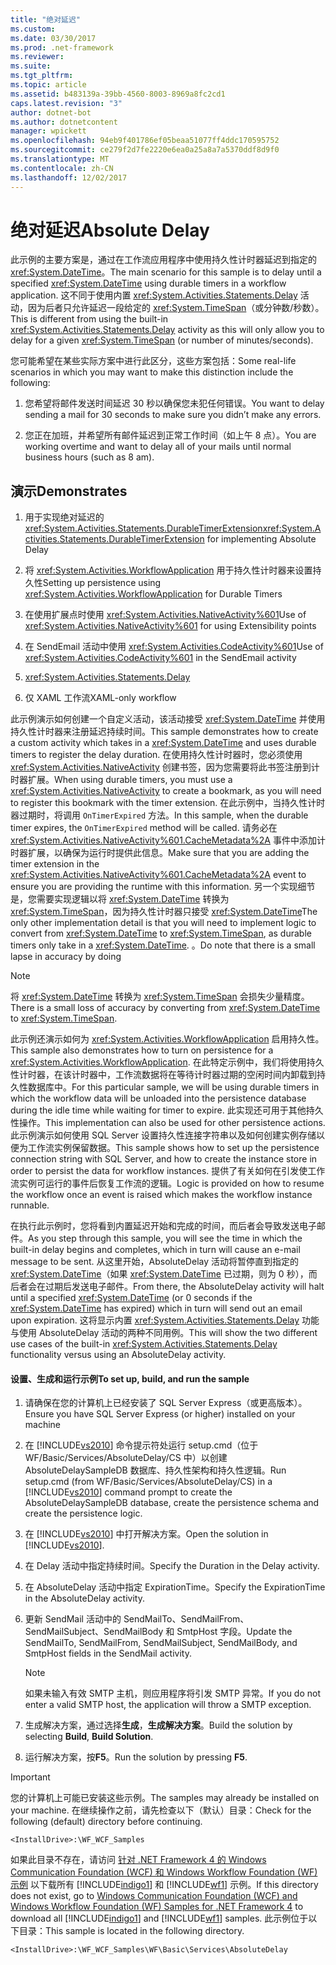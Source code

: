 ```yaml
---
title: "绝对延迟"
ms.custom: 
ms.date: 03/30/2017
ms.prod: .net-framework
ms.reviewer: 
ms.suite: 
ms.tgt_pltfrm: 
ms.topic: article
ms.assetid: b483139a-39bb-4560-8003-8969a8fc2cd1
caps.latest.revision: "3"
author: dotnet-bot
ms.author: dotnetcontent
manager: wpickett
ms.openlocfilehash: 94eb9f401786ef05beaa51077ff4ddc170595752
ms.sourcegitcommit: ce279f2d7fe2220e6ea0a25a8a7a5370ddf8d9f0
ms.translationtype: MT
ms.contentlocale: zh-CN
ms.lasthandoff: 12/02/2017
---
```

# <a name="absolute-delay"></a><span data-ttu-id="15295-102">绝对延迟</span><span class="sxs-lookup"><span data-stu-id="15295-102">Absolute Delay</span></span>
<span data-ttu-id="15295-103">此示例的主要方案是，通过在工作流应用程序中使用持久性计时器延迟到指定的 <xref:System.DateTime>。</span><span class="sxs-lookup"><span data-stu-id="15295-103">The main scenario for this sample is to delay until a specified <xref:System.DateTime> using durable timers in a workflow application.</span></span> <span data-ttu-id="15295-104">这不同于使用内置 <xref:System.Activities.Statements.Delay> 活动，因为后者只允许延迟一段给定的 <xref:System.TimeSpan>（或分钟数/秒数）。</span><span class="sxs-lookup"><span data-stu-id="15295-104">This is different from using the built-in <xref:System.Activities.Statements.Delay> activity as this will only allow you to delay for a given <xref:System.TimeSpan> (or number of minutes/seconds).</span></span>  
  
 <span data-ttu-id="15295-105">您可能希望在某些实际方案中进行此区分，这些方案包括：</span><span class="sxs-lookup"><span data-stu-id="15295-105">Some real-life scenarios in which you may want to make this distinction include the following:</span></span>  
  
1.  <span data-ttu-id="15295-106">您希望将邮件发送时间延迟 30 秒以确保您未犯任何错误。</span><span class="sxs-lookup"><span data-stu-id="15295-106">You want to delay sending a mail for 30 seconds to make sure you didn’t make any errors.</span></span>  
  
2.  <span data-ttu-id="15295-107">您正在加班，并希望所有邮件延迟到正常工作时间（如上午 8 点）。</span><span class="sxs-lookup"><span data-stu-id="15295-107">You are working overtime and want to delay all of your mails until normal business hours (such as 8 am).</span></span>  
  
## <a name="demonstrates"></a><span data-ttu-id="15295-108">演示</span><span class="sxs-lookup"><span data-stu-id="15295-108">Demonstrates</span></span>  
  
1.  <span data-ttu-id="15295-109">用于实现绝对延迟的 <xref:System.Activities.Statements.DurableTimerExtension></span><span class="sxs-lookup"><span data-stu-id="15295-109"><xref:System.Activities.Statements.DurableTimerExtension> for implementing Absolute Delay</span></span>  
  
2.  <span data-ttu-id="15295-110">将 <xref:System.Activities.WorkflowApplication> 用于持久性计时器来设置持久性</span><span class="sxs-lookup"><span data-stu-id="15295-110">Setting up persistence using <xref:System.Activities.WorkflowApplication> for Durable Timers</span></span>  
  
3.  <span data-ttu-id="15295-111">在使用扩展点时使用 <xref:System.Activities.NativeActivity%601></span><span class="sxs-lookup"><span data-stu-id="15295-111">Use of <xref:System.Activities.NativeActivity%601> for using Extensibility points</span></span>  
  
4.  <span data-ttu-id="15295-112">在 SendEmail 活动中使用 <xref:System.Activities.CodeActivity%601></span><span class="sxs-lookup"><span data-stu-id="15295-112">Use of <xref:System.Activities.CodeActivity%601> in the SendEmail activity</span></span>  
  
5.  <xref:System.Activities.Statements.Delay>  
  
6.  <span data-ttu-id="15295-113">仅 XAML 工作流</span><span class="sxs-lookup"><span data-stu-id="15295-113">XAML-only workflow</span></span>  
  
 <span data-ttu-id="15295-114">此示例演示如何创建一个自定义活动，该活动接受 <xref:System.DateTime> 并使用持久性计时器来注册延迟持续时间。</span><span class="sxs-lookup"><span data-stu-id="15295-114">This sample demonstrates how to create a custom activity which takes in a <xref:System.DateTime> and uses durable timers to register the delay duration.</span></span> <span data-ttu-id="15295-115">在使用持久性计时器时，您必须使用 <xref:System.Activities.NativeActivity> 创建书签，因为您需要将此书签注册到计时器扩展。</span><span class="sxs-lookup"><span data-stu-id="15295-115">When using durable timers, you must use a <xref:System.Activities.NativeActivity> to create a bookmark, as you will need to register this bookmark with the timer extension.</span></span> <span data-ttu-id="15295-116">在此示例中，当持久性计时器过期时，将调用 `OnTimerExpired` 方法。</span><span class="sxs-lookup"><span data-stu-id="15295-116">In this sample, when the durable timer expires, the `OnTimerExpired` method will be called.</span></span> <span data-ttu-id="15295-117">请务必在 <xref:System.Activities.NativeActivity%601.CacheMetadata%2A> 事件中添加计时器扩展，以确保为运行时提供此信息。</span><span class="sxs-lookup"><span data-stu-id="15295-117">Make sure that you are adding the timer extension in the <xref:System.Activities.NativeActivity%601.CacheMetadata%2A> event to ensure you are providing the runtime with this information.</span></span> <span data-ttu-id="15295-118">另一个实现细节是，您需要实现逻辑以将 <xref:System.DateTime> 转换为 <xref:System.TimeSpan>，因为持久性计时器只接受 <xref:System.DateTime></span><span class="sxs-lookup"><span data-stu-id="15295-118">The only other implementation detail is that you will need to implement logic to convert from <xref:System.DateTime> to <xref:System.TimeSpan>, as durable timers only take in a <xref:System.DateTime>.</span></span> <span data-ttu-id="15295-119">。</span><span class="sxs-lookup"><span data-stu-id="15295-119">Do note that there is a small lapse in accuracy by doing</span></span>  
  
> [!NOTE]
>  <span data-ttu-id="15295-120">将 <xref:System.DateTime> 转换为 <xref:System.TimeSpan> 会损失少量精度。</span><span class="sxs-lookup"><span data-stu-id="15295-120">There is a small loss of accuracy by converting from <xref:System.DateTime> to <xref:System.TimeSpan>.</span></span>  
  
 <span data-ttu-id="15295-121">此示例还演示如何为 <xref:System.Activities.WorkflowApplication> 启用持久性。</span><span class="sxs-lookup"><span data-stu-id="15295-121">This sample also demonstrates how to turn on persistence for a <xref:System.Activities.WorkflowApplication>.</span></span> <span data-ttu-id="15295-122">在此特定示例中，我们将使用持久性计时器，在该计时器中，工作流数据将在等待计时器过期的空闲时间内卸载到持久性数据库中。</span><span class="sxs-lookup"><span data-stu-id="15295-122">For this particular sample, we will be using durable timers in which the workflow data will be unloaded into the persistence database during the idle time while waiting for timer to expire.</span></span> <span data-ttu-id="15295-123">此实现还可用于其他持久性操作。</span><span class="sxs-lookup"><span data-stu-id="15295-123">This implementation can also be used for other persistence actions.</span></span> <span data-ttu-id="15295-124">此示例演示如何使用 SQL Server 设置持久性连接字符串以及如何创建实例存储以便为工作流实例保留数据。</span><span class="sxs-lookup"><span data-stu-id="15295-124">This sample shows how to set up the persistence connection string with SQL Server, and how to create the instance store in order to persist the data for workflow instances.</span></span> <span data-ttu-id="15295-125">提供了有关如何在引发使工作流实例可运行的事件后恢复工作流的逻辑。</span><span class="sxs-lookup"><span data-stu-id="15295-125">Logic is provided on how to resume the workflow once an event is raised which makes the workflow instance runnable.</span></span>  
  
 <span data-ttu-id="15295-126">在执行此示例时，您将看到内置延迟开始和完成的时间，而后者会导致发送电子邮件。</span><span class="sxs-lookup"><span data-stu-id="15295-126">As you step through this sample, you will see the time in which the built-in delay begins and completes, which in turn will cause an e-mail message to be sent.</span></span> <span data-ttu-id="15295-127">从这里开始，AbsoluteDelay 活动将暂停直到指定的 <xref:System.DateTime>（如果 <xref:System.DateTime> 已过期，则为 0 秒），而后者会在过期后发送电子邮件。</span><span class="sxs-lookup"><span data-stu-id="15295-127">From there, the AbsoluteDelay activity will halt until a specified <xref:System.DateTime> (or 0 seconds if the <xref:System.DateTime> has expired) which in turn will send out an email upon expiration.</span></span> <span data-ttu-id="15295-128">这将显示内置 <xref:System.Activities.Statements.Delay> 功能与使用 AbsoluteDelay 活动的两种不同用例。</span><span class="sxs-lookup"><span data-stu-id="15295-128">This will show the two different use cases of the built-in <xref:System.Activities.Statements.Delay> functionality versus using an AbsoluteDelay activity.</span></span>  
  
#### <a name="to-set-up-build-and-run-the-sample"></a><span data-ttu-id="15295-129">设置、生成和运行示例</span><span class="sxs-lookup"><span data-stu-id="15295-129">To set up, build, and run the sample</span></span>  
  
1.  <span data-ttu-id="15295-130">请确保在您的计算机上已经安装了 SQL Server Express（或更高版本）。</span><span class="sxs-lookup"><span data-stu-id="15295-130">Ensure you have SQL Server Express (or higher) installed on your machine</span></span>  
  
2.  <span data-ttu-id="15295-131">在 [!INCLUDE[vs2010](../../../../includes/vs2010-md.md)] 命令提示符处运行 setup.cmd（位于 WF/Basic/Services/AbsoluteDelay/CS 中）以创建 AbsoluteDelaySampleDB 数据库、持久性架构和持久性逻辑。</span><span class="sxs-lookup"><span data-stu-id="15295-131">Run setup.cmd (from WF/Basic/Services/AbsoluteDelay/CS) in a [!INCLUDE[vs2010](../../../../includes/vs2010-md.md)] command prompt to create the AbsoluteDelaySampleDB database, create the persistence schema and create the persistence logic.</span></span>  
  
3.  <span data-ttu-id="15295-132">在 [!INCLUDE[vs2010](../../../../includes/vs2010-md.md)] 中打开解决方案。</span><span class="sxs-lookup"><span data-stu-id="15295-132">Open the solution in [!INCLUDE[vs2010](../../../../includes/vs2010-md.md)].</span></span>  
  
4.  <span data-ttu-id="15295-133">在 Delay 活动中指定持续时间。</span><span class="sxs-lookup"><span data-stu-id="15295-133">Specify the Duration in the Delay activity.</span></span>  
  
5.  <span data-ttu-id="15295-134">在 AbsoluteDelay 活动中指定 ExpirationTime。</span><span class="sxs-lookup"><span data-stu-id="15295-134">Specify the ExpirationTime in the AbsoluteDelay activity.</span></span>  
  
6.  <span data-ttu-id="15295-135">更新 SendMail 活动中的 SendMailTo、SendMailFrom、SendMailSubject、SendMailBody 和 SmtpHost 字段。</span><span class="sxs-lookup"><span data-stu-id="15295-135">Update the SendMailTo, SendMailFrom, SendMailSubject, SendMailBody, and SmtpHost fields in the SendMail activity.</span></span>  
  
    > [!NOTE]
    >  <span data-ttu-id="15295-136">如果未输入有效 SMTP 主机，则应用程序将引发 SMTP 异常。</span><span class="sxs-lookup"><span data-stu-id="15295-136">If you do not enter a valid SMTP host, the application will throw a SMTP exception.</span></span>  
  
7.  <span data-ttu-id="15295-137">生成解决方案，通过选择**生成**，**生成解决方案**。</span><span class="sxs-lookup"><span data-stu-id="15295-137">Build the solution by selecting **Build**, **Build Solution**.</span></span>  
  
8.  <span data-ttu-id="15295-138">运行解决方案，按**F5**。</span><span class="sxs-lookup"><span data-stu-id="15295-138">Run the solution by pressing **F5**.</span></span>  
  
> [!IMPORTANT]
>  <span data-ttu-id="15295-139">您的计算机上可能已安装这些示例。</span><span class="sxs-lookup"><span data-stu-id="15295-139">The samples may already be installed on your machine.</span></span> <span data-ttu-id="15295-140">在继续操作之前，请先检查以下（默认）目录：</span><span class="sxs-lookup"><span data-stu-id="15295-140">Check for the following (default) directory before continuing.</span></span>  
>   
>  `<InstallDrive>:\WF_WCF_Samples`  
>   
>  <span data-ttu-id="15295-141">如果此目录不存在，请访问 [针对 .NET Framework 4 的 Windows Communication Foundation (WCF) 和 Windows Workflow Foundation (WF) 示例](http://go.microsoft.com/fwlink/?LinkId=150780) 以下载所有 [!INCLUDE[indigo1](../../../../includes/indigo1-md.md)] 和 [!INCLUDE[wf1](../../../../includes/wf1-md.md)] 示例。</span><span class="sxs-lookup"><span data-stu-id="15295-141">If this directory does not exist, go to [Windows Communication Foundation (WCF) and Windows Workflow Foundation (WF) Samples for .NET Framework 4](http://go.microsoft.com/fwlink/?LinkId=150780) to download all [!INCLUDE[indigo1](../../../../includes/indigo1-md.md)] and [!INCLUDE[wf1](../../../../includes/wf1-md.md)] samples.</span></span> <span data-ttu-id="15295-142">此示例位于以下目录：</span><span class="sxs-lookup"><span data-stu-id="15295-142">This sample is located in the following directory.</span></span>  
>   
>  `<InstallDrive>:\WF_WCF_Samples\WF\Basic\Services\AbsoluteDelay`
